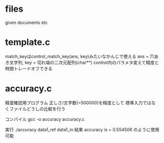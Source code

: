 # files
given documents etc

# template.c

match_keyはcontrol_match_key(ans, key)みたいなかんじで使える
ans = 穴あき文字列, key = 切れ端の二次元配列(char**)
control内のパラメタ変えて精度と時間トレードオフできる
# accuracy.c
精度確認用プログラム
正しさ/文字数(=500000)を精度として
標準入力ではなくファイルどうしの比較を行う

コンパイル
gcc -o accuracy accuracy.c

実行
 ./accuracy data1_ref data1_in
結果
accuracy is = 0.554506
のように使用可能
